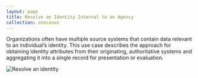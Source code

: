 ```yaml
---
layout: page
title: Resolve an Identity Internal to an Agency
collection: usecases
---
```

Organizations often have multiple source systems that contain data relevant to an individual’s identity. This use case describes the approach for obtaining identity attributes from their originating, authoritative systems and aggregating it into a single record for presentation or evaluation.

![Resolve an identity](../../img/ResolveID.png)

